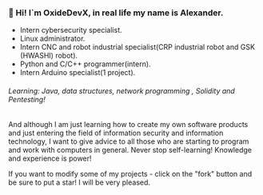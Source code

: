 ### 👋 Hi! I`m OxideDevX, in real life my name is Alexander.

- Intern cybersecurity specialist.
- Linux administrator.
- Intern CNC and robot industrial specialist(CRP industrial robot and GSK (HWASHI) robot).
- Python and C/C++ programmer(intern).
- Intern Arduino specialist(1 project).

###### Learning: Java, data structures, network programming , Solidity and Pentesting!

And although I am just learning how to create my own software products and just entering the field of information security and information technology, I want to give advice to all those who are starting to program and work with computers in general. 
Never stop self-learning! Knowledge and experience is power!

If you want to modify some of my projects - click on the "fork" button and be sure to put a star! I will be very pleased.



